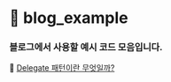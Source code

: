# 📁 blog_example
### 블로그에서 사용할 예시 코드 모음입니다.
🔗 [Delegate 패턴이란 무엇일까?](https://velog.io/@zooneon/Delegate-%ED%8C%A8%ED%84%B4%EC%9D%B4%EB%9E%80-%EB%AC%B4%EC%97%87%EC%9D%BC%EA%B9%8C)
